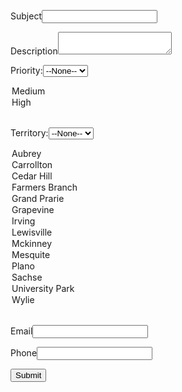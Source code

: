 <!--  ----------------------------------------------------------------------  -->
<!--  NOTE: Please add the following <META> element to your page <HEAD>.      -->
<!--  If necessary, please modify the charset parameter to specify the        -->
<!--  character set of your HTML page.                                        -->
<!--  ----------------------------------------------------------------------  -->

<META HTTP-EQUIV="Content-type" CONTENT="text/html; charset=UTF-8">

<!--  ----------------------------------------------------------------------  -->
<!--  NOTE: Please add the following <FORM> element to your page.             -->
<!--  ----------------------------------------------------------------------  -->

<form action="https://webto.salesforce.com/servlet/servlet.WebToCase?encoding=UTF-8&orgId=00Dbm00000AFd9l" method="POST">

<input type=hidden name="orgid" value="00Dbm00000AFd9l">
<input type=hidden name="retURL" value="http://https://paluru23.github.io/">

<!--  ----------------------------------------------------------------------  -->
<!--  NOTE: These fields are optional debugging elements. Please uncomment    -->
<!--  these lines if you wish to test in debug mode.                          -->
<!--  <input type="hidden" name="debug" value=1>                              -->
<!--  <input type="hidden" name="debugEmail"                                  -->
<!--  value="alurupranathi@gmail.com">                                        -->
<!--  ----------------------------------------------------------------------  -->

<label for="subject">Subject</label><input  id="subject" maxlength="80" name="subject" size="20" type="text" /><br>

<label for="description">Description</label><textarea name="description"></textarea><br>

Priority:<select  id="00Nbm00000OffXd" name="00Nbm00000OffXd" title="Priority"><option value="">--None--</option><option value="Low">Low</option>
<option value="Medium">Medium</option>
<option value="High">High</option>
</select><br>

Territory:<select  id="00Nbm00000OffcT" name="00Nbm00000OffcT" title="Territory"><option value="">--None--</option><option value="Addison">Addison</option>
<option value="Aubrey">Aubrey</option>
<option value="Carrollton">Carrollton</option>
<option value="Cedar Hill">Cedar Hill</option>
<option value="Farmers Branch">Farmers Branch</option>
<option value="Grand Prarie">Grand Prarie</option>
<option value="Grapevine">Grapevine</option>
<option value="Irving">Irving</option>
<option value="Lewisville">Lewisville</option>
<option value="Mckinney">Mckinney</option>
<option value="Mesquite">Mesquite</option>
<option value="Plano">Plano</option>
<option value="Sachse">Sachse</option>
<option value="University Park">University Park</option>
<option value="Wylie">Wylie</option>
</select><br>

<label for="email">Email</label><input  id="email" maxlength="80" name="email" size="20" type="text" /><br>

<label for="phone">Phone</label><input  id="phone" maxlength="40" name="phone" size="20" type="text" /><br>

<input type="submit" name="submit">

</form>
